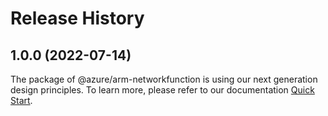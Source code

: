 # Release History
    
## 1.0.0 (2022-07-14)

The package of @azure/arm-networkfunction is using our next generation design principles. To learn more, please refer to our documentation [Quick Start](https://aka.ms/js-track2-quickstart).

